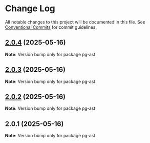 # Change Log

All notable changes to this project will be documented in this file.
See [Conventional Commits](https://conventionalcommits.org) for commit guidelines.

## [2.0.4](https://github.com/launchql/launchql/compare/pg-ast@2.0.3...pg-ast@2.0.4) (2025-05-16)

**Note:** Version bump only for package pg-ast





## [2.0.3](https://github.com/launchql/launchql/compare/pg-ast@2.0.2...pg-ast@2.0.3) (2025-05-16)

**Note:** Version bump only for package pg-ast





## [2.0.2](https://github.com/launchql/launchql/compare/pg-ast@2.0.1...pg-ast@2.0.2) (2025-05-16)

**Note:** Version bump only for package pg-ast





## 2.0.1 (2025-05-16)

**Note:** Version bump only for package pg-ast
